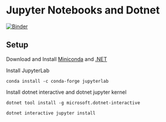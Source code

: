 
Jupyter Notebooks and Dotnet
=================================

[![Binder](https://mybinder.org/badge_logo.svg)](https://mybinder.org/v2/gh/MattSheehanDev/jupyter-notebooks-dotnet/HEAD)

Setup
-----------------------------

Download and Install [Miniconda](https://docs.conda.io/en/latest/miniconda.html) and [.NET](https://dotnet.microsoft.com/download)

Install JupyterLab
```
conda install -c conda-forge jupyterlab
```

Install dotnet interactive and dotnet jupyter kernel
```
dotnet tool install -g microsoft.dotnet-interactive

dotnet interactive jupyter install
```

